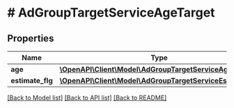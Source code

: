 # # AdGroupTargetServiceAgeTarget

## Properties

Name | Type | Description | Notes
------------ | ------------- | ------------- | -------------
**age** | [**\OpenAPI\Client\Model\AdGroupTargetServiceAge**](AdGroupTargetServiceAge.md) |  | [optional]
**estimate_flg** | [**\OpenAPI\Client\Model\AdGroupTargetServiceEstimateFlg**](AdGroupTargetServiceEstimateFlg.md) |  | [optional]

[[Back to Model list]](../../README.md#models) [[Back to API list]](../../README.md#endpoints) [[Back to README]](../../README.md)
